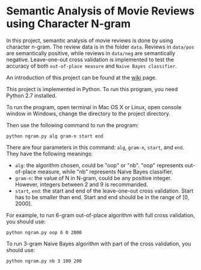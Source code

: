 # Semantic Analysis of Movie Reviews using Character N-gram

In this project, semantic analysis of movie reviews is done by using character n-gram. The review data is in the folder `data`. Reviews in `data/pos` are semantically positive, while reviews in `data/neg` are semantically negative. Leave-one-out cross validation is implemented to test the accuracy of both `out-of-place measure` and `Naive Bayes classifier`.

An introduction of this project can be found at the [wiki](https://github.com/halfvim/N-Gram/wiki/Introduction) page.

This project is implemented in Python. To run this program, you need Python 2.7 installed.

To run the program, open terminal in Mac OS X or Linux, open console window in Windows, change the directory to the project directory.

Then use the following command to run the program:
```
python ngram.py alg gram-n start end
```

There are four parameters in this command: `alg`, `gram-n`, `start`, and `end`. They have the following meanings:

-	`alg`: the algorithm chosen, could be "oop" or "nb". "oop" represents out-of-place measure, while "nb" represents Naive Bayes classifier.
-	`gram-n`: the value of N in N-gram, could be any positive integer. However, integers between 2 and 9 is recommanded.
-	`start`, `end`: the start and end of the leave-one-out cross validation. Start has to be smaller than end. Start and end should be in the range of [0, 2000].

For example, to run 6-gram out-of-place algorithm with full cross validation, you should use:
```
python ngram.py oop 6 0 2000
```

To run 3-gram Naive Bayes algorithm with part of the cross validation, you should use:
```
python ngram.py nb 3 100 200
```
